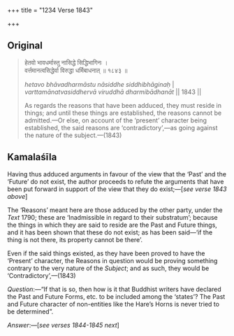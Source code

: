 +++
title = "1234 Verse 1843"

+++
## Original 
>
> हेतवो भावधर्मास्तु नासिद्धे सिद्धिभागिनः ।  
> वर्त्तमानत्वसिद्धेर्वा विरुद्धा धर्मिबाधनात् ॥ १८४३ ॥ 
>
> *hetavo bhāvadharmāstu nāsiddhe siddhibhāginaḥ* \|  
> *varttamānatvasiddhervā viruddhā dharmibādhanāt* \|\| 1843 \|\| 
>
> As regards the reasons that have been adduced, they must reside in things; and until these things are established, the reasons cannot be admitted.—Or else, on account of the ‘present’ character being established, the said reasons are ‘contradictory’,—as going against the nature of the subject.—(1843)



## Kamalaśīla

Having thus adduced arguments in favour of the view that the ‘Past’ and the ‘Future’ do not exist, the author proceeds to refute the arguments that have been put forward in support of the view that they do exist;—[*see verse 1843 above*]

The ‘Reasons’ meant here are those adduced by the other party, under the *Text* 1790; these are ‘Inadmissible in regard to their substratum’; because the things in which they are said to reside are the Past and Future things, and it has been shown that these do not exist; as has been said—‘if the thing is not there, its property cannot be there’.

Even if the said things existed, as they have been proved to have the ‘Present’ character, the Reasons in question would be proving something contrary to the very nature of the *Subject*; and as such, they would be ‘Contradictory’,—(1843)

*Question*:—“If that is so, then how is it that Buddhist writers have declared the Past and Future Forms, etc. to be included among the ‘states’? The Past and Future character of non-entities like the Hare’s Horns is never tried to be determined”.

*Answer*:—[*see verses 1844-1845 next*]


